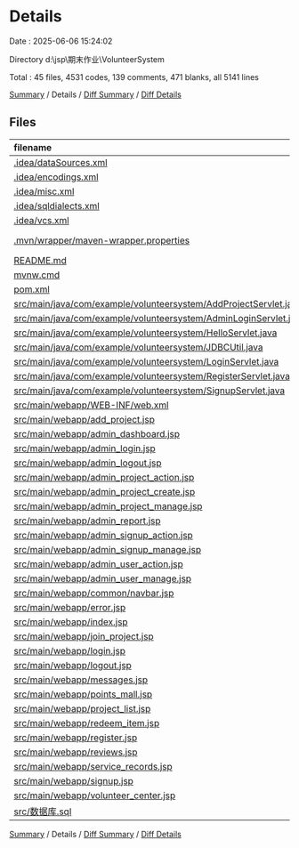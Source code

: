 # Details

Date : 2025-06-06 15:24:02

Directory d:\\jsp\\期末作业\\VolunteerSystem

Total : 45 files,  4531 codes, 139 comments, 471 blanks, all 5141 lines

[Summary](results.md) / Details / [Diff Summary](diff.md) / [Diff Details](diff-details.md)

## Files
| filename | language | code | comment | blank | total |
| :--- | :--- | ---: | ---: | ---: | ---: |
| [.idea/dataSources.xml](/.idea/dataSources.xml) | XML | 17 | 0 | 0 | 17 |
| [.idea/encodings.xml](/.idea/encodings.xml) | XML | 7 | 0 | 0 | 7 |
| [.idea/misc.xml](/.idea/misc.xml) | XML | 14 | 0 | 0 | 14 |
| [.idea/sqldialects.xml](/.idea/sqldialects.xml) | XML | 6 | 0 | 0 | 6 |
| [.idea/vcs.xml](/.idea/vcs.xml) | XML | 7 | 0 | 0 | 7 |
| [.mvn/wrapper/maven-wrapper.properties](/.mvn/wrapper/maven-wrapper.properties) | Java Properties | 2 | 0 | 0 | 2 |
| [README.md](/README.md) | Markdown | 46 | 0 | 0 | 46 |
| [mvnw.cmd](/mvnw.cmd) | Batch | 102 | 51 | 36 | 189 |
| [pom.xml](/pom.xml) | XML | 51 | 2 | 5 | 58 |
| [src/main/java/com/example/volunteersystem/AddProjectServlet.java](/src/main/java/com/example/volunteersystem/AddProjectServlet.java) | Java | 79 | 9 | 15 | 103 |
| [src/main/java/com/example/volunteersystem/AdminLoginServlet.java](/src/main/java/com/example/volunteersystem/AdminLoginServlet.java) | Java | 38 | 0 | 4 | 42 |
| [src/main/java/com/example/volunteersystem/HelloServlet.java](/src/main/java/com/example/volunteersystem/HelloServlet.java) | Java | 23 | 1 | 7 | 31 |
| [src/main/java/com/example/volunteersystem/JDBCUtil.java](/src/main/java/com/example/volunteersystem/JDBCUtil.java) | Java | 28 | 2 | 5 | 35 |
| [src/main/java/com/example/volunteersystem/LoginServlet.java](/src/main/java/com/example/volunteersystem/LoginServlet.java) | Java | 38 | 7 | 6 | 51 |
| [src/main/java/com/example/volunteersystem/RegisterServlet.java](/src/main/java/com/example/volunteersystem/RegisterServlet.java) | Java | 43 | 7 | 6 | 56 |
| [src/main/java/com/example/volunteersystem/SignupServlet.java](/src/main/java/com/example/volunteersystem/SignupServlet.java) | Java | 97 | 11 | 16 | 124 |
| [src/main/webapp/WEB-INF/web.xml](/src/main/webapp/WEB-INF/web.xml) | XML | 33 | 1 | 4 | 38 |
| [src/main/webapp/add_project.jsp](/src/main/webapp/add_project.jsp) | HTML | 41 | 0 | 2 | 43 |
| [src/main/webapp/admin_dashboard.jsp](/src/main/webapp/admin_dashboard.jsp) | HTML | 114 | 0 | 0 | 114 |
| [src/main/webapp/admin_login.jsp](/src/main/webapp/admin_login.jsp) | HTML | 167 | 0 | 22 | 189 |
| [src/main/webapp/admin_logout.jsp](/src/main/webapp/admin_logout.jsp) | HTML | 25 | 1 | 3 | 29 |
| [src/main/webapp/admin_project_action.jsp](/src/main/webapp/admin_project_action.jsp) | HTML | 78 | 0 | 7 | 85 |
| [src/main/webapp/admin_project_create.jsp](/src/main/webapp/admin_project_create.jsp) | HTML | 44 | 0 | 1 | 45 |
| [src/main/webapp/admin_project_manage.jsp](/src/main/webapp/admin_project_manage.jsp) | HTML | 183 | 2 | 0 | 185 |
| [src/main/webapp/admin_report.jsp](/src/main/webapp/admin_report.jsp) | HTML | 117 | 0 | 0 | 117 |
| [src/main/webapp/admin_signup_action.jsp](/src/main/webapp/admin_signup_action.jsp) | HTML | 43 | 0 | 4 | 47 |
| [src/main/webapp/admin_signup_manage.jsp](/src/main/webapp/admin_signup_manage.jsp) | HTML | 133 | 0 | 0 | 133 |
| [src/main/webapp/admin_user_action.jsp](/src/main/webapp/admin_user_action.jsp) | HTML | 76 | 0 | 5 | 81 |
| [src/main/webapp/admin_user_manage.jsp](/src/main/webapp/admin_user_manage.jsp) | HTML | 150 | 0 | 0 | 150 |
| [src/main/webapp/common/navbar.jsp](/src/main/webapp/common/navbar.jsp) | HTML | 77 | 0 | 1 | 78 |
| [src/main/webapp/error.jsp](/src/main/webapp/error.jsp) | HTML | 21 | 0 | 0 | 21 |
| [src/main/webapp/index.jsp](/src/main/webapp/index.jsp) | HTML | 410 | 7 | 52 | 469 |
| [src/main/webapp/join_project.jsp](/src/main/webapp/join_project.jsp) | HTML | 32 | 0 | 5 | 37 |
| [src/main/webapp/login.jsp](/src/main/webapp/login.jsp) | HTML | 154 | 0 | 16 | 170 |
| [src/main/webapp/logout.jsp](/src/main/webapp/logout.jsp) | HTML | 107 | 0 | 14 | 121 |
| [src/main/webapp/messages.jsp](/src/main/webapp/messages.jsp) | HTML | 207 | 0 | 26 | 233 |
| [src/main/webapp/points_mall.jsp](/src/main/webapp/points_mall.jsp) | HTML | 259 | 0 | 31 | 290 |
| [src/main/webapp/project_list.jsp](/src/main/webapp/project_list.jsp) | HTML | 203 | 1 | 23 | 227 |
| [src/main/webapp/redeem_item.jsp](/src/main/webapp/redeem_item.jsp) | HTML | 46 | 0 | 5 | 51 |
| [src/main/webapp/register.jsp](/src/main/webapp/register.jsp) | HTML | 158 | 0 | 16 | 174 |
| [src/main/webapp/reviews.jsp](/src/main/webapp/reviews.jsp) | HTML | 199 | 3 | 31 | 233 |
| [src/main/webapp/service_records.jsp](/src/main/webapp/service_records.jsp) | HTML | 295 | 0 | 38 | 333 |
| [src/main/webapp/signup.jsp](/src/main/webapp/signup.jsp) | HTML | 40 | 0 | 2 | 42 |
| [src/main/webapp/volunteer_center.jsp](/src/main/webapp/volunteer_center.jsp) | HTML | 387 | 6 | 50 | 443 |
| [src/数据库.sql](/src/%E6%95%B0%E6%8D%AE%E5%BA%93.sql) | MS SQL | 134 | 28 | 13 | 175 |

[Summary](results.md) / Details / [Diff Summary](diff.md) / [Diff Details](diff-details.md)